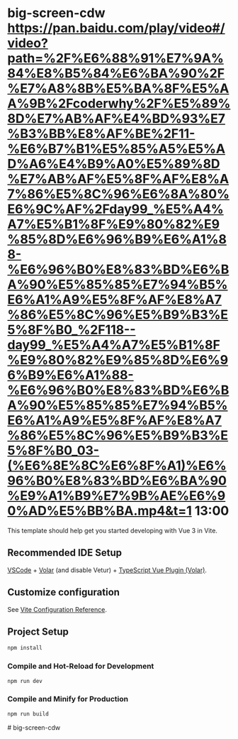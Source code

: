 # big-screen-cdw https://pan.baidu.com/play/video#/video?path=%2F%E6%88%91%E7%9A%84%E8%B5%84%E6%BA%90%2F%E7%A8%8B%E5%BA%8F%E5%AA%9B%2Fcoderwhy%2F%E5%89%8D%E7%AB%AF%E4%BD%93%E7%B3%BB%E8%AF%BE%2F11-%E6%B7%B1%E5%85%A5%E5%AD%A6%E4%B9%A0%E5%89%8D%E7%AB%AF%E5%8F%AF%E8%A7%86%E5%8C%96%E6%8A%80%E6%9C%AF%2Fday99_%E5%A4%A7%E5%B1%8F%E9%80%82%E9%85%8D%E6%96%B9%E6%A1%88-%E6%96%B0%E8%83%BD%E6%BA%90%E5%85%85%E7%94%B5%E6%A1%A9%E5%8F%AF%E8%A7%86%E5%8C%96%E5%B9%B3%E5%8F%B0_%2F118--day99_%E5%A4%A7%E5%B1%8F%E9%80%82%E9%85%8D%E6%96%B9%E6%A1%88-%E6%96%B0%E8%83%BD%E6%BA%90%E5%85%85%E7%94%B5%E6%A1%A9%E5%8F%AF%E8%A7%86%E5%8C%96%E5%B9%B3%E5%8F%B0_03-(%E6%8E%8C%E6%8F%A1)%E6%96%B0%E8%83%BD%E6%BA%90%E9%A1%B9%E7%9B%AE%E6%90%AD%E5%BB%BA.mp4&t=1 13:00

This template should help get you started developing with Vue 3 in Vite.

## Recommended IDE Setup

[VSCode](https://code.visualstudio.com/) + [Volar](https://marketplace.visualstudio.com/items?itemName=Vue.volar) (and disable Vetur) + [TypeScript Vue Plugin (Volar)](https://marketplace.visualstudio.com/items?itemName=Vue.vscode-typescript-vue-plugin).

## Customize configuration

See [Vite Configuration Reference](https://vitejs.dev/config/).

## Project Setup

```sh
npm install
```

### Compile and Hot-Reload for Development

```sh
npm run dev
```

### Compile and Minify for Production

```sh
npm run build
```
#   b i g - s c r e e n - c d w  
 